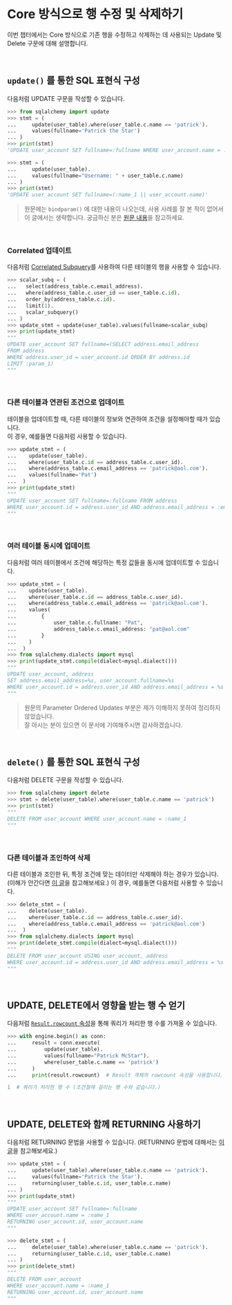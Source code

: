 # Core 방식으로 행 수정 및 삭제하기

이번 챕터에서는 Core 방식으로 기존 행을 수정하고 삭제하는 데 사용되는 Update 및 Delete 구문에 대해 설명합니다. 

<br>

## `update()` 를 통한 SQL 표현식 구성

다음처럼 UPDATE 구문을 작성할 수 있습니다.

```python
>>> from sqlalchemy import update
>>> stmt = (
...     update(user_table).where(user_table.c.name == 'patrick').
...     values(fullname='Patrick the Star')
... )
>>> print(stmt)
'UPDATE user_account SET fullname=:fullname WHERE user_account.name = :name_1'
```

```python
>>> stmt = (
...     update(user_table).
...     values(fullname="Username: " + user_table.c.name)
... )
>>> print(stmt)
'UPDATE user_account SET fullname=(:name_1 || user_account.name)'
```

> 원문에는 `bindparam()` 에 대한 내용이 나오는데, 사용 사례를 잘 본 적이 없어서 이 글에서는 생략합니다. 궁금하신 분은 [원문 내용](https://docs.sqlalchemy.org/en/14/tutorial/data_update.html)을 참고하세요.

<br>

### Correlated 업데이트

다음처럼 [Correlated Subquery](https://docs.sqlalchemy.org/en/14/tutorial/data_select.html#tutorial-scalar-subquery)를 사용하여 다른 테이블의 행을 사용할 수 있습니다.

```python
>>> scalar_subq = (
...   select(address_table.c.email_address).
...   where(address_table.c.user_id == user_table.c.id).
...   order_by(address_table.c.id).
...   limit(1).
...   scalar_subquery()
... )
>>> update_stmt = update(user_table).values(fullname=scalar_subq)
>>> print(update_stmt)
"""
UPDATE user_account SET fullname=(SELECT address.email_address
FROM address
WHERE address.user_id = user_account.id ORDER BY address.id
LIMIT :param_1)
"""
```

<br>

### 다른 테이블과 연관된 조건으로 업데이트

테이블을 업데이트할 때, 다른 테이블의 정보와 연관하여 조건을 설정해야할 때가 있습니다.  
이 경우, 예를들면 다음처럼 사용할 수 있습니다.

```python
>>> update_stmt = (
...    update(user_table).
...    where(user_table.c.id == address_table.c.user_id).
...    where(address_table.c.email_address == 'patrick@aol.com').
...    values(fullname='Pat')
...  )
>>> print(update_stmt)
"""
UPDATE user_account SET fullname=:fullname FROM address
WHERE user_account.id = address.user_id AND address.email_address = :email_address_1
"""
```

<br>

### 여러 테이블 동시에 업데이트

다음처럼 여러 테이블에서 조건에 해당하는 특정 값들을 동시에 업데이트할 수 있습니다.

```python
>>> update_stmt = (
...    update(user_table).
...    where(user_table.c.id == address_table.c.user_id).
...    where(address_table.c.email_address == 'patrick@aol.com').
...    values(
...        {
...            user_table.c.fullname: "Pat",
...            address_table.c.email_address: "pat@aol.com"
...        }
...    )
...  )
>>> from sqlalchemy.dialects import mysql
>>> print(update_stmt.compile(dialect=mysql.dialect()))
"""
UPDATE user_account, address
SET address.email_address=%s, user_account.fullname=%s
WHERE user_account.id = address.user_id AND address.email_address = %s
"""
```

> 원문의 Parameter Ordered Updates 부분은 제가 이해하지 못하여 정리하지 않았습니다.  
> 잘 아시는 분이 있으면 이 문서에 기여해주시면 감사하겠습니다.

<br>

## `delete()` 를 통한 SQL 표현식 구성

다음처럼 DELETE 구문을 작성할 수 있습니다.

```python
>>> from sqlalchemy import delete
>>> stmt = delete(user_table).where(user_table.c.name == 'patrick')
>>> print(stmt)
"""
DELETE FROM user_account WHERE user_account.name = :name_1
"""
```

<br>

### 다른 테이블과 조인하여 삭제

다른 테이블과 조인한 뒤, 특정 조건에 맞는 데이터만 삭제해야 하는 경우가 있습니다. (이해가 안간다면 [이 글](https://servedev.tistory.com/61)을 참고해보세요.)
이 경우, 예를들면 다음처럼 사용할 수 있습니다.

```python
>>> delete_stmt = (
...    delete(user_table).
...    where(user_table.c.id == address_table.c.user_id).
...    where(address_table.c.email_address == 'patrick@aol.com')
...  )
>>> from sqlalchemy.dialects import mysql
>>> print(delete_stmt.compile(dialect=mysql.dialect()))
"""
DELETE FROM user_account USING user_account, address
WHERE user_account.id = address.user_id AND address.email_address = %s
"""
```

<br>

## UPDATE, DELETE에서 영향을 받는 행 수 얻기

다음처럼 [`Result.rowcount` 속성](https://docs.sqlalchemy.org/en/14/core/connections.html#sqlalchemy.engine.CursorResult.rowcount)을 통해 쿼리가 처리한 행 수를 가져올 수 있습니다.

```python
>>> with engine.begin() as conn:
...     result = conn.execute(
...         update(user_table).
...         values(fullname="Patrick McStar").
...         where(user_table.c.name == 'patrick')
...     )
...     print(result.rowcount)  # Result 객체의 rowcount 속성을 사용합니다.

1  # 쿼리가 처리한 행 수 (조건절에 걸리는 행 수와 같습니다.)
```

<br>

## UPDATE, DELETE와 함께 RETURNING 사용하기

다음처럼 RETURNING 문법을 사용할 수 있습니다. (RETURNING 문법에 대해서는 [이 글](https://blog.gaerae.com/2015/10/postgresql-insert-update-returning.html)을 참고해보세요.)

```python
>>> update_stmt = (
...     update(user_table).where(user_table.c.name == 'patrick').
...     values(fullname='Patrick the Star').
...     returning(user_table.c.id, user_table.c.name)
... )
>>> print(update_stmt)
"""
UPDATE user_account SET fullname=:fullname
WHERE user_account.name = :name_1
RETURNING user_account.id, user_account.name
"""
```

```python
>>> delete_stmt = (
...     delete(user_table).where(user_table.c.name == 'patrick').
...     returning(user_table.c.id, user_table.c.name)
... )
>>> print(delete_stmt)
"""
DELETE FROM user_account
WHERE user_account.name = :name_1
RETURNING user_account.id, user_account.name
"""
```
